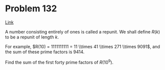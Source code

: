 # Problem 132

[Link](https://projecteuler.net/problem=132)

A number consisting entirely of ones is called a repunit. We shall define $R(k)$ to be a repunit of length $k$.

For example, $R(10) = 1111111111 = 11 \\times 41 \\times 271 \\times 9091$, and the sum of these prime factors is $9414$.

Find the sum of the first forty prime factors of $R(10^9)$.
